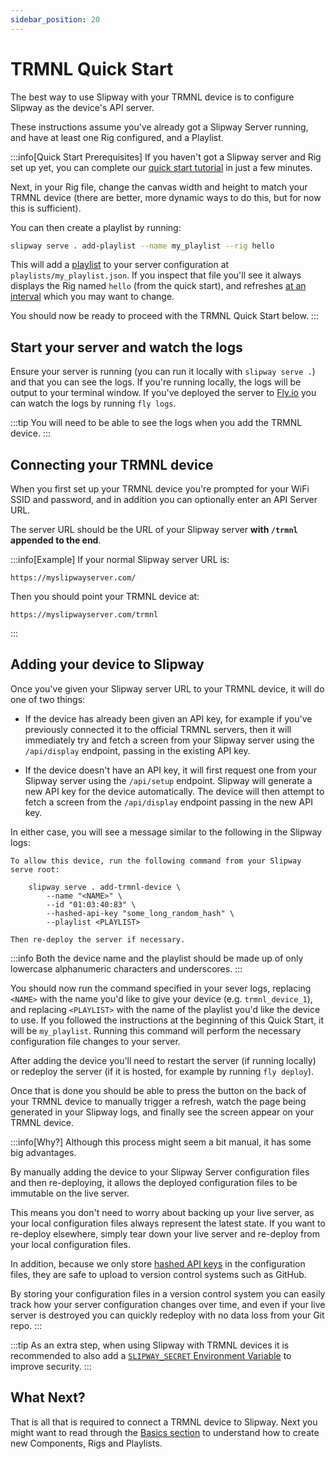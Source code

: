 ```yaml
---
sidebar_position: 20
---
```


# TRMNL Quick Start

The best way to use Slipway with your TRMNL device is to configure Slipway as the device's API server.

These instructions assume you've already got a Slipway Server running, and have at least one
Rig configured, and a Playlist.

:::info[Quick Start Prerequisites]
If you haven't got a Slipway server and Rig set up yet, you can complete our 
[quick start tutorial](/docs/getting-started/create-your-first-rig)
in just a few minutes.

Next, in your Rig file, change the canvas width and height to match your TRMNL device
(there are better, more dynamic ways to do this, but for now this is sufficient).

You can then create a playlist by running:
```sh
slipway serve . add-playlist --name my_playlist --rig hello
```

This will add a [playlist](/docs/basics/serving-rigs#playlists-1) to your server configuration at `playlists/my_playlist.json`.
If you inspect that file you'll see it always displays the Rig named `hello` (from the quick start), and refreshes 
[at an interval](/docs/basics/serving-rigs#refresh) which you may want to change.

You should now be ready to proceed with the TRMNL Quick Start below.
:::

## Start your server and watch the logs

Ensure your server is running (you can run it locally with `slipway serve .`) and that you can see the logs.
If you're running locally, the logs will be output to your terminal window.
If you've deployed the server to [Fly.io](/docs/guides/hosting-on-fly) you can watch the logs by running `fly logs`.

:::tip
You will need to be able to see the logs when you add the TRMNL device.
:::

## Connecting your TRMNL device

When you first set up your TRMNL device you're prompted for your WiFi SSID and password,
and in addition you can optionally enter an API Server URL.

The server URL should be the URL of your Slipway server __with `/trmnl` appended to the end__.

:::info[Example]
If your normal Slipway server URL is:
```
https://myslipwayserver.com/
```

Then you should point your TRMNL device at:
```
https://myslipwayserver.com/trmnl
```
:::

## Adding your device to Slipway

Once you've given your Slipway server URL to your TRMNL device, it will do one of two things:

- If the device has already been given an API key, for example if you've previously connected
it to the official TRMNL servers, then it will immediately try and fetch a screen from your Slipway server
using the `/api/display` endpoint, passing in the existing API key.

- If the device doesn't have an API key, it will first request one from your Slipway server
using the `/api/setup` endpoint. Slipway will generate a new API key for the device automatically.
The device will then attempt to fetch a screen from the `/api/display` endpoint passing in the new
API key.

In either case, you will see a message similar to the following in the Slipway logs:

```
To allow this device, run the following command from your Slipway serve root:

    slipway serve . add-trmnl-device \
        --name "<NAME>" \
        --id "01:03:40:83" \
        --hashed-api-key "some_long_random_hash" \
        --playlist <PLAYLIST>

Then re-deploy the server if necessary.
```
:::info
Both the device name and the playlist should be made up of only lowercase alphanumeric characters and underscores.
:::

You should now run the command specified in your sever logs, replacing `<NAME>` with the name you'd like to give your device
(e.g. `trmnl_device_1`), and replacing `<PLAYLIST>` with the name of the playlist you'd like the device to use.
If you followed the instructions at the beginning of this Quick Start, it will be `my_playlist`.
Running this command will perform the necessary configuration file changes to your server.

After adding the device you'll need to restart the server (if running locally) or redeploy the server
(if it is hosted, for example by running `fly deploy`).

Once that is done you should be able to press the button on the back of your TRMNL device to
manually trigger a refresh, watch the page being generated in your Slipway logs, and finally see the screen
appear on your TRMNL device.

:::info[Why?]
Although this process might seem a bit manual, it has some big advantages.

By manually adding the device to your Slipway Server configuration files and then re-deploying,
it allows the deployed configuration files to be immutable on the live server.

This means you don't need to worry about backing up your live server, as your local configuration files always
represent the latest state. If you want to re-deploy elsewhere, simply tear down
your live server and re-deploy from your local configuration files.

In addition, because we only store [hashed API keys](/docs/guides/secrests-and-hashed-api-keys) in the configuration files,
they are safe to upload to version control systems such as GitHub.

By storing your configuration files in a version control system you can easily track how your server configuration
changes over time, and even if your live server is destroyed you can quickly redeploy
with no data loss from your Git repo.
:::

:::tip
As an extra step, when using Slipway with TRMNL devices it is recommended to also add a 
[`SLIPWAY_SECRET` Environment Variable](/docs/guides/the-slipway-secret-env) to improve security.
:::

## What Next?

That is all that is required to connect a TRMNL device to Slipway.
Next you might want to read through the [Basics section](/docs/category/basics) to understand how
to create new Components, Rigs and Playlists.